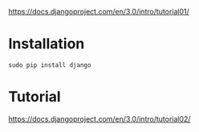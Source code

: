https://docs.djangoproject.com/en/3.0/intro/tutorial01/

# Installation
    sudo pip install django

# Tutorial
https://docs.djangoproject.com/en/3.0/intro/tutorial02/
